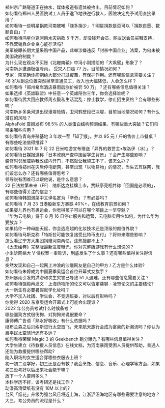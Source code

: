 郑州京广路隧道正在抽水，媒体报道有遗体被抬出，目前情况如何？  
如何看待郑州人民医院试工人员于逸飞地铁逆行救人，医院决定免予试用直接录用？  
如何看待一些明星捐款河南被嘲「赚多捐少」？明星捐款是否可以「捐款自愿、数额自由」？  
如何看待鸿星尔克河南水灾捐款 5 千万，却没钱开会员，网友送会员买鞋支持，不靠营销靠企业良心能存活吗?  
美军被曝长期大量采购中国产品，此举涉嫌违反「封杀中国企业」法案，为何未被美国政府制裁？  
为什么现在观众不买账《北辙南辕》中冯小刚描绘的「大飒蜜」形象了？  
河南新乡遭遇极强降雨， 受灾人口超 77 万，目前情况如何？  
专家：南京确诊病例绝大部分打过疫苗，有保护作用。还有哪些信息需要关注？  
46 岁从副总位置突然掉至普通员工，收入也大幅降低，人会怎么样？  
如何看待「郑州希岸酒店暴雨后涨价被罚 50 万」？还有哪些信息值得关注？  
如果选择《英雄联盟》中任意一个英雄陪你三年，你会选择谁呢？  
如何看待武大回应教师周玄毅私生活混乱：停止教学，停止招生资格？会有哪些影响？  
河南新乡多条河道出现漫堤险情，卫河鹤壁段已决堤，目前当地情况如何？有什么潜在的风险？  
AlphaFold 震撼发布 98.5% 的人类蛋白结构预测结果，有哪些重大突破？它们将带来哪些应用？  
如何看待青岛养殖基地 3 年收一茬「知了猴」，并以 95 元 / 斤的售价上市餐桌？有哪些吃法值得推荐？  
如何看待 2021 年 7 月 22 日米哈游宣布赠送「异界的救世主•埃洛伊（冰）」？  
如何看待日媒报道称「日本政府严查中国留学生背景」？会产生哪些影响？  
装修时邻居威胁我改成内开门，不然就让我施工不了，该怎么办？  
如何看待郑州在灾后停电断网，甚至出现「以物易物」的情况，当失去互联网，我们该怎么办？还有哪些值得思考？  
领导说有困难可以跟他说，是什么意思？  
22 日法拉第未来（FF） 纳斯达克挂牌上市，贾跃亭亮相并称「回国是必须的」，有哪些值得关注的信息？  
如何看待韩国泡菜中文译名定为「辛奇」？有必要吗？  
如何看待 7 月 23 日港股新东方暴跌 40%+，在线教育前景如何？  
如果婴儿界也有奥运会，你觉得孩子可以在哪个项目上一举夺魁？  
「华为云电脑」将于 8 月 16 日停止服务和运营，云电脑实用性如何，为什么华为要放弃？  
如果给你一种母胎天赋，你会选高超的化妆技术还是顶级的颜值外貌？  
如何看待马斯克称「特斯拉可能恢复接受比特币支付」？将带来哪些影响？  
怎么看辽宁方大集团捐赠河南两亿，连热搜都不上？  
《太吾绘卷》完整版最新进度曝光，你对完整版游戏有什么想说的？  
小米诉网络大 V 侵权案一审败诉，到底发生了什么事？还有哪些值得关注得信息？  
突然发现和自己一起网上冲浪的沙雕网友是自己的甲方 / 乙方是什么体验?  
如何看待朱婷成为中国夏季奥运会首位开幕式女旗手？  
郑州暴雨引发的洪涝和次生灾害已导致 51 人遇难，还有哪些信息需要关注？  
如何看待饶毅再发文：上海药物所的论文可以否定裴钢 - 凌堃论文的主要结论?  
大一新生有必要暑假就学化妆吗？  
大学不加入社团、学生会，不竞选班委，对以后有影响吗？  
你觉得 2020 东京奥运会开幕式上可能会出现谁？  
2022 年公务员考试什么时候备考？  
哪些遛狗方式很伤狗，对狗狗来说很要命？  
康师傅广告语「熟水好吸收」有什么依据吗？  
继布兰森之后贝索斯进行太空首飞，未来航天旅行会成为富豪的新潮流吗？你认为离平民太空旅行还有多远？  
如何看待荣耀 Magic 3 的 Geekbench 跑分曝光？有哪些信息值得关注？  
大学生建立《待救援人员信息》在线文档，为河南暴雨受困人员提供帮助，普通人还能为救援提供哪些帮助?  
刚入职场的女生适合穿哪些衣服去上班？  
初一初二没学好，初三还是否有救？我会烹饪、信息、音乐、心理学等方面，如果初三没考好以后出来社会能干嘛？  
放下一个人要用多久？  
本科学历不好，该考研还是找工作？  
动漫高清壁纸有没有 10M 以上的?  
台风「烟花」升级为强台风且将近上海，江浙沪沿海地区有哪些需要注意的地方？  
大三，考公务员的流程是什么？  
